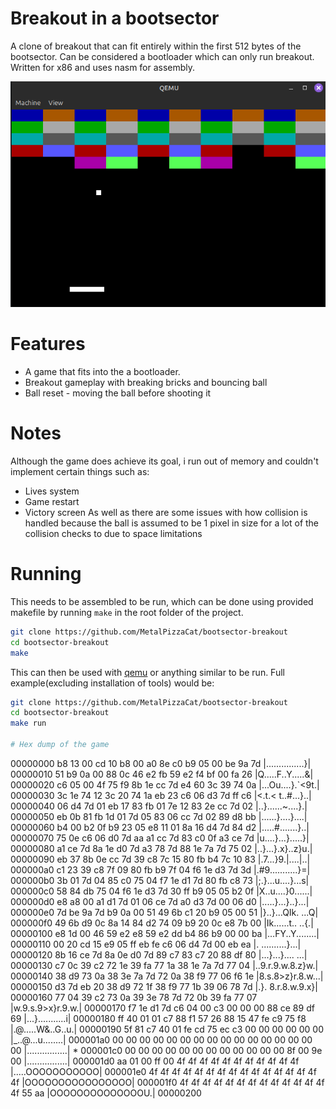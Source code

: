 # Breakout in a bootsector

A clone of breakout that can fit entirely within the first 512 bytes of the bootsector. Can be considered a bootloader which can only run breakout.
Written for x86 and uses nasm for assembly.

![Screenshot of game running in qemu](pictures/qemu.png)

# Features

* A game that fits into the a bootloader.
* Breakout gameplay with breaking bricks and bouncing ball
* Ball reset - moving the ball before shooting it

# Notes

Although the game does achieve its goal, i run out of memory and couldn't implement certain things such as:
* Lives system
* Game restart
* Victory screen
As well as there are some issues with how collision is handled because the ball is assumed to be 1 pixel in size for a lot of the collision checks to due to space limitations

# Running 
This needs to be assembled to be run, which can be done using provided makefile by running `make` in the root folder of the project.
```sh
git clone https://github.com/MetalPizzaCat/bootsector-breakout
cd bootsector-breakout
make
```

This can then be used with [qemu](https://www.qemu.org/) or anything similar to be run. 
Full example(excluding installation of tools) would be:
```sh
git clone https://github.com/MetalPizzaCat/bootsector-breakout
cd bootsector-breakout
make run

# Hex dump of the game
```
00000000  b8 13 00 cd 10 b8 00 a0  8e c0 b9 05 00 be 9a 7d  |...............}|
00000010  51 b9 0a 00 88 0c 46 e2  fb 59 e2 f4 bf 00 fa 26  |Q.....F..Y.....&|
00000020  c6 05 00 4f 75 f9 8b 1e  cc 7d e4 60 3c 39 74 0a  |...Ou....}.`<9t.|
00000030  3c 1e 74 12 3c 20 74 1a  eb 23 c6 06 d3 7d ff c6  |<.t.< t..#...}..|
00000040  06 d4 7d 01 eb 17 83 fb  01 7e 12 83 2e cc 7d 02  |..}......~....}.|
00000050  eb 0b 81 fb 1d 01 7d 05  83 06 cc 7d 02 89 d8 bb  |......}....}....|
00000060  b4 00 b2 0f b9 23 05 e8  11 01 8a 16 d4 7d 84 d2  |.....#.......}..|
00000070  75 0e c6 06 d0 7d aa a1  cc 7d 83 c0 0f a3 ce 7d  |u....}...}.....}|
00000080  a1 ce 7d 8a 1e d0 7d a3  78 7d 88 1e 7a 7d 75 02  |..}...}.x}..z}u.|
00000090  eb 37 8b 0e cc 7d 39 c8  7c 15 80 fb b4 7c 10 83  |.7...}9.|....|..|
000000a0  c1 23 39 c8 7f 09 80 fb  b9 7f 04 f6 1e d3 7d 3d  |.#9...........}=|
000000b0  3b 01 7d 04 85 c0 75 04  f7 1e d1 7d 80 fb c8 73  |;.}...u....}...s|
000000c0  58 84 db 75 04 f6 1e d3  7d 30 ff b9 05 05 b2 0f  |X..u....}0......|
000000d0  e8 a8 00 a1 d1 7d 01 06  ce 7d a0 d3 7d 00 06 d0  |.....}...}..}...|
000000e0  7d be 9a 7d b9 0a 00 51  49 6b c1 20 b9 05 00 51  |}..}...QIk. ...Q|
000000f0  49 6b d9 0c 8a 14 84 d2  74 09 b9 20 0c e8 7b 00  |Ik......t.. ..{.|
00000100  e8 1d 00 46 59 e2 e8 59  e2 dd b4 86 b9 00 00 ba  |...FY..Y........|
00000110  00 20 cd 15 e9 05 ff eb  fe c6 06 d4 7d 00 eb ea  |. ..........}...|
00000120  8b 16 ce 7d 8a 0e d0 7d  89 c7 83 c7 20 88 df 80  |...}...}.... ...|
00000130  c7 0c 39 c2 72 1e 39 fa  77 1a 38 1e 7a 7d 77 04  |..9.r.9.w.8.z}w.|
00000140  38 d9 73 0a 38 3e 7a 7d  72 0a 38 f9 77 06 f6 1e  |8.s.8>z}r.8.w...|
00000150  d3 7d eb 20 38 d9 72 1f  38 f9 77 1b 39 06 78 7d  |.}. 8.r.8.w.9.x}|
00000160  77 04 39 c2 73 0a 39 3e  78 7d 72 0b 39 fa 77 07  |w.9.s.9>x}r.9.w.|
00000170  f7 1e d1 7d c6 04 00 c3  00 00 00 88 ce 89 df 69  |...}...........i|
00000180  ff 40 01 01 c7 88 f1 57  26 88 15 47 fe c9 75 f8  |.@.....W&..G..u.|
00000190  5f 81 c7 40 01 fe cd 75  ec c3 00 00 00 00 00 00  |_..@...u........|
000001a0  00 00 00 00 00 00 00 00  00 00 00 00 00 00 00 00  |................|
*
000001c0  00 00 00 00 00 00 00 00  00 00 00 00 8f 00 9e 00  |................|
000001d0  aa 01 00 ff 00 4f 4f 4f  4f 4f 4f 4f 4f 4f 4f 4f  |.....OOOOOOOOOOO|
000001e0  4f 4f 4f 4f 4f 4f 4f 4f  4f 4f 4f 4f 4f 4f 4f 4f  |OOOOOOOOOOOOOOOO|
000001f0  4f 4f 4f 4f 4f 4f 4f 4f  4f 4f 4f 4f 4f 4f 55 aa  |OOOOOOOOOOOOOOU.|
00000200

```